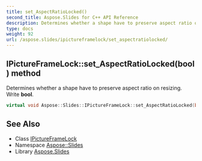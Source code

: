 ```yaml
---
title: set_AspectRatioLocked()
second_title: Aspose.Slides for C++ API Reference
description: Determines whether a shape have to preserve aspect ratio on resizing. Write bool.
type: docs
weight: 92
url: /aspose.slides/ipictureframelock/set_aspectratiolocked/
---
```

## IPictureFrameLock::set_AspectRatioLocked(bool) method


Determines whether a shape have to preserve aspect ratio on resizing. Write **bool**.

```cpp
virtual void Aspose::Slides::IPictureFrameLock::set_AspectRatioLocked(bool value)=0
```

## See Also

* Class [IPictureFrameLock](../)
* Namespace [Aspose::Slides](../../)
* Library [Aspose.Slides](../../../)